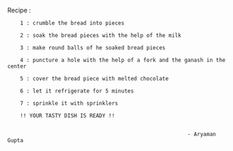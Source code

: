 Recipe :

        1 : crumble the bread into pieces

        2 : soak the bread pieces with the help of the milk

        3 : make round balls of he soaked bread pieces

        4 : puncture a hole with the help of a fork and the ganash in the center

        5 : cover the bread piece with melted chocolate

        6 : let it refrigerate for 5 minutes

        7 : sprinkle it with sprinklers

        !! YOUR TASTY DISH IS READY !!


                                                             - Aryaman Gupta
